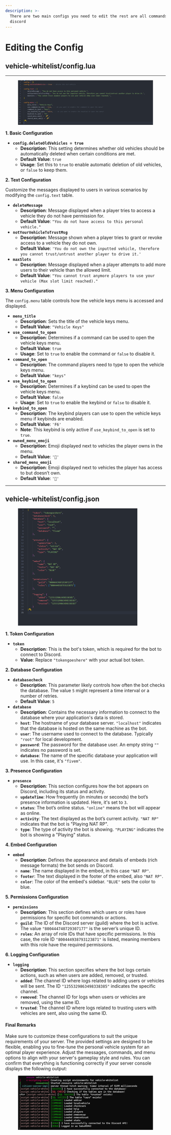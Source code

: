 ```yaml
---
description: >-
  There are two main configs you need to edit the rest are all commands trough
  discord
---
```


# Editing the Config

## vehicle-whitelist/config.lua

***

<figure><img src="../../.gitbook/assets/image (7).png" alt=""><figcaption></figcaption></figure>

**1. Basic Configuration**

* **`config.deleteOldVehicles = true`**
  * **Description**: This setting determines whether old vehicles should be automatically deleted when certain conditions are met.
  * **Default Value**: `true`
  * **Usage**: Set this to `true` to enable automatic deletion of old vehicles, or `false` to keep them.

**2. Text Configuration**

Customize the messages displayed to users in various scenarios by modifying the `config.text` table.

* **`deleteMessage`**
  * **Description**: Message displayed when a player tries to access a vehicle they do not have permission for.
  * **Default Value**: `"You do not have access to this personal vehicle."`
* **`notYourVehicleToTrustMsg`**
  * **Description**: Message shown when a player tries to grant or revoke access to a vehicle they do not own.
  * **Default Value**: `'You do not own the inputted vehicle, therefore you cannot trust/untrust another player to drive it.'`
* **`maxSlots`**
  * **Description**: Message displayed when a player attempts to add more users to their vehicle than the allowed limit.
  * **Default Value**: `"You cannot trust anymore players to use your vehicle (Max slot limit reached)."`

**3. Menu Configuration**

The `config.menu` table controls how the vehicle keys menu is accessed and displayed.

* **`menu_title`**
  * **Description**: Sets the title of the vehicle keys menu.
  * **Default Value**: `"Vehicle Keys"`
* **`use_command_to_open`**
  * **Description**: Determines if a command can be used to open the vehicle keys menu.
  * **Default Value**: `true`
  * **Usage**: Set to `true` to enable the command or `false` to disable it.
* **`command_to_open`**
  * **Description**: The command players need to type to open the vehicle keys menu.
  * **Default Value**: `"keys"`
* **`use_keybind_to_open`**
  * **Description**: Determines if a keybind can be used to open the vehicle keys menu.
  * **Default Value**: `false`
  * **Usage**: Set to `true` to enable the keybind or `false` to disable it.
* **`keybind_to_open`**
  * **Description**: The keybind players can use to open the vehicle keys menu if keybinds are enabled.
  * **Default Value**: `'F6'`
  * **Note**: This keybind is only active if `use_keybind_to_open` is set to `true`.
* **`owned_menu_emoji`**
  * **Description**: Emoji displayed next to vehicles the player owns in the menu.
  * **Default Value**: `'🔑'`
* **`shared_menu_emoji`**
  * **Description**: Emoji displayed next to vehicles the player has access to but doesn’t own.
  * **Default Value**: `'🔑'`

***

## vehicle-whitelist/config.json

<figure><img src="../../.gitbook/assets/image (8).png" alt="" width="375"><figcaption></figcaption></figure>

**1. Token Configuration**

* **`token`**
  * **Description**: This is the bot's token, which is required for the bot to connect to Discord.
  * **Value**: Replace `"tokengoeshere"` with your actual bot token.

**2. Database Configuration**

* **`databasecheck`**
  * **Description**: This parameter likely controls how often the bot checks the database. The value `5` might represent a time interval or a number of retries.
  * **Default Value**: `5`
* **`database`**
  * **Description**: Contains the necessary information to connect to the database where your application's data is stored.
  * **`host`**: The hostname of your database server. `"localhost"` indicates that the database is hosted on the same machine as the bot.
  * **`user`**: The username used to connect to the database. Typically `"root"` for local development.
  * **`password`**: The password for the database user. An empty string `""` indicates no password is set.
  * **`database`**: The name of the specific database your application will use. In this case, it's `"fivem"`.

**3. Presence Configuration**

* **`presence`**
  * **Description**: This section configures how the bot appears on Discord, including its status and activity.
  * **`updateTime`**: How frequently (in minutes or seconds) the bot’s presence information is updated. Here, it's set to `3`.
  * **`status`**: The bot’s online status. `"online"` means the bot will appear as online.
  * **`activity`**: The text displayed as the bot’s current activity. `"NAT RP"` indicates that the bot is "Playing NAT RP".
  * **`type`**: The type of activity the bot is showing. `"PLAYING"` indicates the bot is showing a "Playing" status.

**4. Embed Configuration**

* **`embed`**
  * **Description**: Defines the appearance and details of embeds (rich message formats) the bot sends on Discord.
  * **`name`**: The name displayed in the embed, in this case `"NAT RP"`.
  * **`footer`**: The text displayed in the footer of the embed, also `"NAT RP"`.
  * **`color`**: The color of the embed's sidebar. `"BLUE"` sets the color to blue.

**5. Permissions Configuration**

* **`permissions`**
  * **Description**: This section defines which users or roles have permissions for specific bot commands or actions.
  * **`guild`**: The ID of the Discord server (guild) where the bot is active. The value `"800444740729307177"` is the server’s unique ID.
  * **`roles`**: An array of role IDs that have specific permissions. In this case, the role ID `"800444938793123871"` is listed, meaning members with this role have the required permissions.

**6. Logging Configuration**

* **`logging`**
  * **Description**: This section specifies where the bot logs certain actions, such as when users are added, removed, or trusted.
  * **`added`**: The channel ID where logs related to adding users or vehicles will be sent. The ID `"1255329863498338385"` indicates the specific channel.
  * **`removed`**: The channel ID for logs when users or vehicles are removed, using the same ID.
  * **`trusted`**: The channel ID where logs related to trusting users with vehicles are sent, also using the same ID.

#### Final Remarks

Make sure to customize these configurations to suit the unique requirements of your server. The provided settings are designed to be flexible, enabling you to fine-tune the personal vehicle system for an optimal player experience. Adjust the messages, commands, and menu options to align with your server's gameplay style and rules. You can confirm that everything is functioning correctly if your server console displays the following output:

<figure><img src="../../.gitbook/assets/image (9).png" alt=""><figcaption></figcaption></figure>
